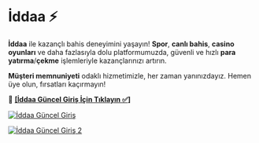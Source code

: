 <!DOCTYPE html>
<html lang="tr">
<head>
    <meta charset="UTF-8">
    <meta name="viewport" content="width=device-width, initial-scale=1.0">
    <title>İddaa</title>
</head>
<body>

   <h1>İddaa ⚡️</h1>
    <p><strong>İddaa</strong> ile kazançlı bahis deneyimini yaşayın! <strong>Spor</strong>, <strong>canlı bahis</strong>, <strong>casino oyunları</strong> ve daha fazlasıyla dolu platformumuzda, güvenli ve hızlı <strong>para yatırma</strong>/<strong>çekme</strong> işlemleriyle kazançlarınızı artırın.</p>
    
  <p><strong>Müşteri memnuniyeti</strong> odaklı hizmetimizle, her zaman yanınızdayız. Hemen üye olun, fırsatları kaçırmayın!</p>

   <p>🔗 <a href="https://heylink.me/bonussitelerii/" target="_blank"><strong>[İddaa Güncel Giriş İçin Tıklayın ✅]</strong></a></p>
    <p><a href="https://heylink.me/bonussitelerii/" target="_blank"><img src="https://i.ibb.co/YjtLwQ8/cats.jpg" alt="İddaa Güncel Giriş"></a></p>
    <p><a href="https://heylink.me/bonussitelerii/" target="_blank"><img src="https://i.ibb.co/VHdrjnQ/df.jpg" alt="İddaa Güncel Giriş 2"></a></p>

</body>
</html>
